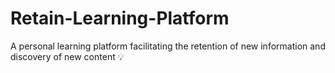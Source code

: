 # Retain-Learning-Platform
A personal learning platform facilitating the retention of new information and discovery of new content :bulb:
